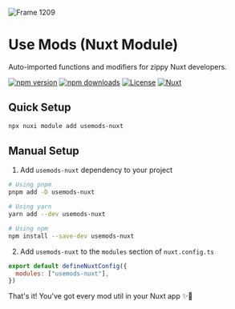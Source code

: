 ![Frame 1209](https://public.usemods.com/Nuxt@2x.jpg)

# Use Mods (Nuxt Module)
Auto-imported functions and modifiers for zippy Nuxt developers. 

[![npm version][npm-version-src]][npm-version-href]
[![npm downloads][npm-downloads-src]][npm-downloads-href]
[![License][license-src]][license-href]
[![Nuxt][nuxt-src]][nuxt-href]

<!-- Badges -->
[npm-version-src]: https://img.shields.io/npm/v/usemods-nuxt/latest.svg?style=flat&colorA=18181B&colorB=28CF8D
[npm-version-href]: https://npmjs.com/package/usemods-nuxt

[npm-downloads-src]: https://img.shields.io/npm/dm/usemods-nuxt.svg?style=flat&colorA=18181B&colorB=28CF8D
[npm-downloads-href]: https://npmjs.com/package/usemods-nuxt

[license-src]: https://img.shields.io/npm/l/usemods-nuxt.svg?style=flat&colorA=18181B&colorB=28CF8D
[license-href]: https://npmjs.com/package/usemods-nuxt

[nuxt-src]: https://img.shields.io/badge/Nuxt-18181B?logo=nuxt.js
[nuxt-href]: https://nuxt.com

## Quick Setup
```bash
npx nuxi module add usemods-nuxt
```

## Manual Setup

1. Add `usemods-nuxt` dependency to your project


```bash
# Using pnpm
pnpm add -D usemods-nuxt

# Using yarn
yarn add --dev usemods-nuxt

# Using npm
npm install --save-dev usemods-nuxt
```

2. Add `usemods-nuxt` to the `modules` section of `nuxt.config.ts`

```js
export default defineNuxtConfig({
  modules: ["usemods-nuxt"],
})
```

That's it! You've got every mod util in your Nuxt app ✨🛵
